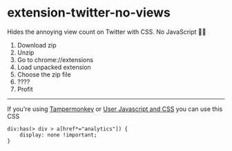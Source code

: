 # extension-twitter-no-views
Hides the annoying view count on Twitter with CSS. No JavaScript 🙅‍♂️

1. Download zip
2. Unzip
3. Go to chrome://extensions
4. Load unpacked extension
5. Choose the zip file
6. ????
7. Profit

---

If you're using [Tampermonkey](https://www.tampermonkey.net/) or [User Javascript and CSS](https://chrome.google.com/webstore/detail/user-javascript-and-css/nbhcbdghjpllgmfilhnhkllmkecfmpld) you can use this CSS

```
div:has(> div > a[href*="analytics"]) {
    display: none !important;
}
```
